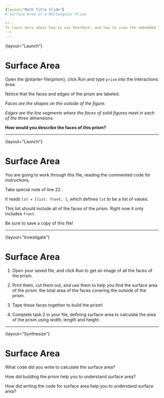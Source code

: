 ```yaml
---
{layout="Math Title Slide"}
# Surface Area of a Rectangular Prism

<!--
To learn more about how to use PearDeck, and how to view the embedded links on these slides without going into present mode visit https://help.peardeck.com/en
-->
---
```

{layout="Launch"}
# Surface Area

Open the @starter-file{prism}, click Run and type `prism` into the Interactions Area.

Notice that the faces and edges of the prism are labeled. 

_Faces are the shapes on the outside of the figure._

_Edges are the line segments where the faces of solid figures meet in each of the three dimensions._ 

__How would you describe the faces of this prism?__

---
{layout="Launch"}
# Surface Area

You are going to work through this file, reading the commented code for instructions.

Take special note of line 22.

It reads `lst = [list: front, ]`, which defines `lst` to be a list of values.

This list should include all of the faces of the prism.  Right now it only includes `front`. 

Be sure to save a copy of this file!


---
{layout="Investigate"}
# Surface Area

1. Open your saved file, and click Run to get an image of all the faces of the prism. 

1. Print them, cut them out, and use them to help you find the surface area of the prism: the total area of the faces covering the outside of the prism.

1. Tape these faces together to build the prism!

1. Complete task 2 in your file, defining surface-area to calculate the area of the prism using width, length and height. 

---
{layout="Synthesize"}
# Surface Area

What code did you write to calculate the surface area?

How did building the prism help you to understand surface area?

How did writing the code for surface area help you to understand surface area?

